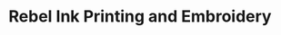 ---
title: "Rebel Ink Printing and Embroidery"
url: /saint-paul/rebel-ink-printing-and-embroidery/
shop: art
---